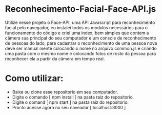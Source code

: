 # Reconhecimento-Facial-Face-API.js
Utilize nesse projeto o Face-API, uma API Javascript para reconhecimento facial pelo navegador, eu instalei todos os módulos necessários para o funcionamento do código e criei uma index, bem simples  que contem a câmera sua principal do seu computador e um console de reconhecimento de pessoas do lado, para cadastrar o reconhecimento de uma pessoa nova deve ser manual mente colocando o nome no arquivo common.js e criando uma pasta com o mesmo nome e colocando fotos de rosto da pessoa para reconhecer ela a partir da câmera em tempo real.

# Como utilizar:
* Baixe ou clone esse repositorio em seu computador.
* Digite o comando [ npm install ] na pasta raiz do repositorio.
* Digite o comand [ npm start ] na pasta raiz do repositorio.
* Pronto acesse agora no seu naveador [ localhost:3000 ]
